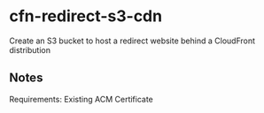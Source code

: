 # cfn-redirect-s3-cdn

Create an S3 bucket to host a redirect website behind a CloudFront distribution


## Notes

Requirements:
    Existing ACM Certificate

